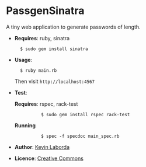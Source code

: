 PassgenSinatra
=======

A tiny web application to generate <x> passwords of <y> length.

- **Requires**: ruby, sinatra 

        $ sudo gem install sinatra

- **Usage**:

        $ ruby main.rb

    Then visit `http://localhost:4567`

- **Test**:
			
	**Requires**: rspec, rack-test
			
				$ sudo gem install rspec rack-test

	**Running**
			
				$ spec -f specdoc main_spec.rb

- **Author**: [Kevin Laborda](http://www.darkrevival.org)
- **Licence**: [Creative Commons](http://creativecommons.org/licenses/by/3.0/us/)
